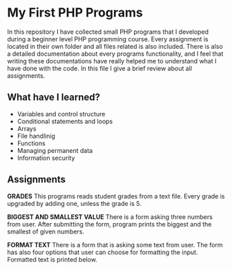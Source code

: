 # My First PHP Programs 

In this repository I have collected small PHP programs that I developed during a beginner level PHP programming course. Every assignment is located in their own folder and all files related is also included. There is also a detailed documentation about every programs functionality, and I feel that writing these documentations have really helped me to understand what I have done with the code. In this file I give a brief review about all assignments.

## What have I learned?

* Variables and control structure
* Conditional statements and loops
* Arrays
* File handlinig
* Functions
* Managing permanent data
* Information security

## Assignments
**GRADES** This programs reads student grades from a text file. Every grade is upgraded by adding one, unless the grade is 5.

**BIGGEST AND SMALLEST VALUE** There is a form asking three numbers from user. After submitting the form, program prints the biggest and the smallest of given numbers.

**FORMAT TEXT** There is a form that is asking some text from user. The form has also four options that user can choose for formatting the input. Formatted text is printed below.
